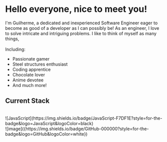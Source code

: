 <h1>Hello everyone, nice to meet you!</h1>

I'm Guilherme, a dedicated and inexperienced Software Engineer eager to become as good of a developer as I can possibly be! As an engineer, I love to solve intricate and intriguing problems.
I like to think of myself as many things,<br><br>
Including:
<ul>
  <li> Passionate gamer </li>
  <li> Steel structures enthusiast </li>
  <li> Coding apprentice </li>
  <li> Chocolate lover </li>
  <li> Anime devotee </li>
  <li> And much more! </li>
</ul>

<h2><b> Current Stack </b></h2> <br>
![JavaScript](https://img.shields.io/badge/JavaScript-F7DF1E?style=for-the-badge&logo=JavaScript&logoColor=black) <br>
![image]({https://img.shields.io/badge/GitHub-000000?style=for-the-badge&logo=GitHub&logoColor=white})





